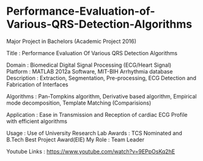 # Performance-Evaluation-of-Various-QRS-Detection-Algorithms
Major Project in Bachelors (Academic Project 2016)    

Title         :   Performance Evaluation Of Various QRS Detection Algorithms 

Domain        :   Biomedical Digital Signal Processing (ECG/Heart Signal)    
Platform      :   MATLAB 2012a Software, MIT-BIH Arrhythmia database    
Description   :   Extraction, Segmentation, Pre-processing, ECG Detection and Fabrication of Interfaces    

Algorithms    :   Pan-Tompkins algorithm, Derivative based algorithm, Empirical mode decomposition, Template Matching (Comparisions)

Application   :   Ease in Transmission and Reception of cardiac ECG Profile with efficient algorithms 

Usage         :   Use of University Research Lab
Awards        :   TCS Nominated and B.Tech Best Project Award(EIE) 
My Role       :   Team Leader

Youtube Links :   https://www.youtube.com/watch?v=9EPpOsKq2hE
